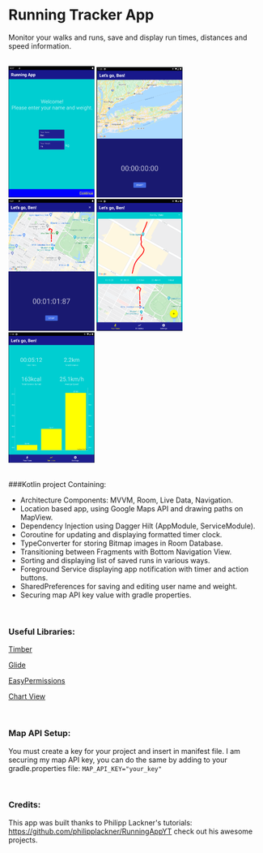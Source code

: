 # Running Tracker App
Monitor your walks and runs, save and display run times, distances and speed information.

<br/>

<div class="row">
<img src="images/screenshots/scr1.png" width="170">
<img src="images/screenshots/scr2.png" width="170">
<img src="images/screenshots/scr3.png" width="170">
<img src="images/screenshots/scr4.png" width="170">
<img src="images/screenshots/scr5.png" width="170">
</div>

<br/>

 ###Kotlin project Containing:
- Architecture Components: MVVM, Room, Live Data, Navigation.
- Location based app, using Google Maps API and drawing paths on MapView.
- Dependency Injection using Dagger Hilt (AppModule, ServiceModule).
- Coroutine for updating and displaying formatted timer clock.
- TypeConverter for storing Bitmap images in Room Database.
- Transitioning between Fragments with Bottom Navigation View.
- Sorting and displaying list of saved runs in various ways.
- Foreground Service displaying app notification with timer and action buttons.
- SharedPreferences for saving and editing user name and weight.
- Securing map API key value with gradle properties.


<br/>

### Useful Libraries:
[Timber](https://github.com/JakeWharton/timber)

[Glide](https://github.com/bumptech/glide) 

[EasyPermissions](https://github.com/googlesamples/easypermissions) 

[Chart View](https://github.com/PhilJay/MPAndroidChart) 



<br/>

### Map API Setup:
You must create a key for your project and insert in manifest file. I am securing my map API key, you can do the same by adding to your gradle.properties file: `MAP_API_KEY="your_key"`

<br/>


### Credits:
This app was built thanks to Philipp Lackner's tutorials: https://github.com/philipplackner/RunningAppYT
check out his awesome projects.

<br/>
